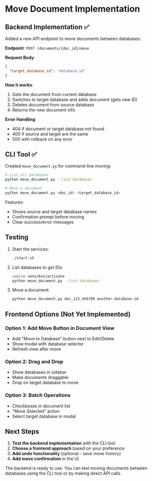 # Move Document Implementation

## Backend Implementation ✅

Added a new API endpoint to move documents between databases:

**Endpoint**: `POST /documents/{doc_id}/move`

**Request Body**:
```json
{
  "target_database_id": "database-id"
}
```

**How it works**:
1. Gets the document from current database
2. Switches to target database and adds document (gets new ID)
3. Deletes document from source database
4. Returns the new document info

**Error Handling**:
- 404 if document or target database not found
- 400 if source and target are the same
- 500 with rollback on any error

## CLI Tool ✅

Created `move_document.py` for command-line moving:

```bash
# List all databases
python move_document.py --list-databases

# Move a document
python move_document.py <doc_id> <target_database_id>
```

Features:
- Shows source and target database names
- Confirmation prompt before moving
- Clear success/error messages

## Testing

1. Start the services:
   ```bash
   ./start.sh
   ```

2. List databases to get IDs:
   ```bash
   source venv/bin/activate
   python move_document.py --list-databases
   ```

3. Move a document:
   ```bash
   python move_document.py doc_123_456789 another-database-id
   ```

## Frontend Options (Not Yet Implemented)

### Option 1: Add Move Button in Document View
- Add "Move to Database" button next to Edit/Delete
- Show modal with database selector
- Refresh view after move

### Option 2: Drag and Drop
- Show databases in sidebar
- Make documents draggable
- Drop on target database to move

### Option 3: Batch Operations
- Checkboxes in document list
- "Move Selected" action
- Select target database in modal

## Next Steps

1. **Test the backend implementation** with the CLI tool
2. **Choose a frontend approach** based on your preference
3. **Add undo functionality** (optional - save move history)
4. **Add move confirmation** in the UI

The backend is ready to use. You can test moving documents between databases using the CLI tool or by making direct API calls.